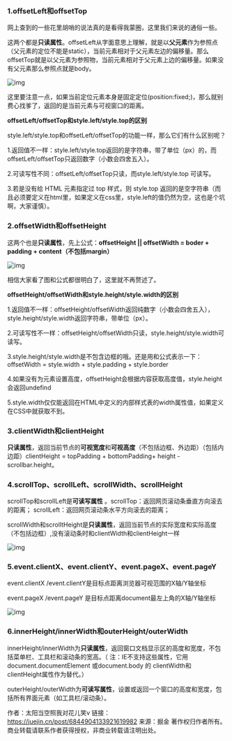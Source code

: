 ### 1.offsetLeft和offsetTop

网上查到的一些花里胡哨的说法真的是看得我蒙圈，这里我们来说的通俗一些。

这两个都是**只读属性**。offsetLeft从字面意思上理解，就是以**父元素**作为参照点（父元素的定位不能是static），当前元素相对于父元素左边的偏移量。那么offsetTop就是以父元素为参照物，当前元素相对于父元素上边的偏移量。如果没有父元素那么参照点就是body。

![img](https://user-gold-cdn.xitu.io/2018/4/1/162804163d195550?imageView2/0/w/1280/h/960/format/webp/ignore-error/1)

这里要注意一点，如果当前定位元素本身是固定定位(position:fixed;)，那么就别费心找爹了，返回的是当前元素与可视窗口的距离。

**offsetLeft/offsetTop和style.left/style.top的区别**

style.left/style.top和offsetLeft/offsetTop的功能一样，那么它们有什么区别呢？

1.返回值不一样：style.left/style.top返回的是字符串，带了单位（px）的，而offsetLeft/offsetTop只返回数字（小数会四舍五入）。

2.可读写性不同：offsetLeft/offsetTop只读，而style.left/style.top 可读写。

3.若是没有给 HTML 元素指定过 top 样式，则 style.top 返回的是空字符串（而且必须要定义在html里，如果定义在css里，style.left的值仍然为空，这也是个坑啊，大家谨慎）。

### 2.offsetWidth和offsetHeight

这两个也是**只读属性**，先上公式：**offsetHeight || offsetWidth = boder + padding + content（不包括margin）**

![img](https://user-gold-cdn.xitu.io/2018/4/1/16280300d2cbc0ad?imageView2/0/w/1280/h/960/format/webp/ignore-error/1)

相信大家看了图和公式都很明白了，这里就不再赘述了。

**offsetHeight/offsetWidth和style.height/style.width的区别**

1.返回值不一样：offsetHeight/offsetWidth返回纯数字（小数会四舍五入），style.height/style.width返回字符串，带单位（px）。

2.可读写性不一样：offsetHeight/offsetWidth只读，style.height/style.width可读写。

3.style.height/style.width是不包含边框的哦。还是用和公式表示一下：offsetWidth = style.width + style.padding + style.border

4.如果没有为元素设置高度，offsetHeight会根据内容获取高度值，style.height会返回undefind

5.style.width仅仅能返回在HTML中定义的内部样式表的width属性值，如果定义在CSS中就获取不到。

### 3.clientWidth和clientHeight

**只读属性**，返回当前节点的**可视宽度**和**可视高度**（不包括边框、外边距）（包括内边距）clientHeight = topPadding + bottomPadding+ height - scrollbar.height。

### 4.scrollTop、scrollLeft、scrollWidth、scrollHeight

scrollTop和scrollLeft是**可读写属性** 。scrollTop：返回网页滚动条垂直方向滚去的距离； scrollLeft：返回网页滚动条水平方向滚去的距离；

scrollWidth和scrolltHeight是**只读属性**，返回当前节点的实际宽度和实际高度（不包括边框）,没有滚动条时和clientWidth和clientHeight一样

![img](https://user-gold-cdn.xitu.io/2018/4/1/1628055d0479d7c5?imageView2/0/w/1280/h/960/format/webp/ignore-error/1)

### 5.event.clientX、event.clientY、event.pageX、event.pageY

event.clientX /event.clientY是目标点距离浏览器可视范围的X轴/Y轴坐标

event.pageX /event.pageY 是目标点距离document最左上角的X轴/Y轴坐标

![img](https://user-gold-cdn.xitu.io/2018/4/1/1628064e83bb382a?imageView2/0/w/1280/h/960/format/webp/ignore-error/1)

### 6.innerHeight/innerWidth和outerHeight/outerWidth

innerHeight/innerWidth为**只读属性**，返回窗口文档显示区的高度和宽度，不包括菜单栏、工具栏和滚动条的宽高。（ 注：IE不支持这些属性，它用document.documentElement 或document.body 的 clientWidth和 clientHeight属性作为替代。）

outerHeight/outerWidth为**可读写属性**，设置或返回一个窗口的高度和宽度，包括所有界面元素（如工具栏/滚动条）。


作者：太阳当空照我对花儿笑v
链接：https://juejin.cn/post/6844904133921619982
来源：掘金
著作权归作者所有。商业转载请联系作者获得授权，非商业转载请注明出处。
